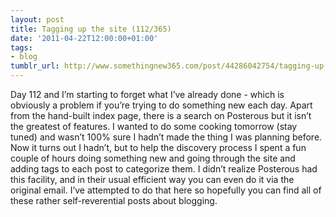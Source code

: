 ```yaml
---
layout: post
title: Tagging up the site (112/365)
date: '2011-04-22T12:00:00+01:00'
tags:
- blog
tumblr_url: http://www.somethingnew365.com/post/44286042754/tagging-up-the-site-112365
---
```

Day 112 and I’m starting to forget what I’ve already done - which is obviously a problem if you’re trying to do something new each day.
Apart from the hand-built index page, there is a search on Posterous but it isn’t the greatest of features. I wanted to do some cooking tomorrow (stay tuned) and wasn’t 100% sure I hadn’t made the thing I was planning before.
Now it turns out I hadn’t, but to help the discovery process I spent a fun couple of hours doing something new and going through the site and adding tags to each post to categorize them.
I didn’t realize Posterous had this facility, and in their usual efficient way you can even do it via the original email. I’ve attempted to do that here so hopefully you can find all of these rather self-reverential posts about blogging.
